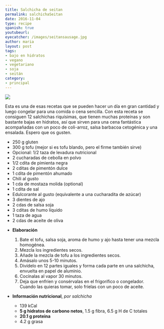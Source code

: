 ```yaml
---
title: Salchicha de seitan
permalink: salchichaSeitan
date: 2016-11-04
type: recipe
spanish: true
youtubeurl: 
eyecatcher: /images/seitansausage.jpg
author: maria
layout: post
tags:
- bajo en hidratos
- vegano
- vegetariano
- soja
- seitán
category:
- principal
---
```


<img src="https://farm1.staticflickr.com/268/31553354842_96c90f3f12_o_d.jpg" />

Esta es una de esas recetas que se pueden hacer un día en gran cantidad y luego congelar para una comida o cena sencilla. Con esta receta se consiguen 12 salchichas riquísimas, que tienen muchas proteínas y son bastante bajas en hidratos, así que sirven para una cena fantástica acompañadas con un poco de coli-arroz, salsa barbacoa cetogénica y una ensalada. Espero que os gusten.


<ul>
  <li>250 g gluten</li>
  <li>300 g tofu (mejor si es tofu blando, pero el firme también sirve)</li>
  <li>Opcional: 1/2 taza de levadura nutricional</li>
  <li>2 cucharadas de cebolla en polvo</li>
  <li>1/2 cdita de pimienta negra</li>
  <li>2 cditas de pimentón dulce</li>
  <li>1 cdita de pimentón ahumado</li>
  <li>Chili al gusto</li>
  <li>1 cda de mostaza molida (optional)</li>
  <li>1 cdita de sal</li>
  <li>Edulcorante al gusto (equivalente a una cucharadita de azúcar)</li>
  <li>3 dientes de ajo</li>
  <li>2 cdas de salsa soja</li>
  <li>3 cditas de humo líquido</li>
  <li>1 taza de agua</li>
  <li>2 cdas de aceite de oliva</li>
</ul>

* **Elaboración**
  1. Bate el tofu, salsa soja, aroma de humo y ajo hasta tener una mezcla homogénea.
  2. Mezcla los ingredientes secos.
  3. Añade la mezcla de tofu a los ingredientes secos. 
  4. Amásalo unos 5-10 minutos. 
  5. Divídelo en 12 partes iguales y forma cada parte en una salchicha, envuelta en papel de aluminio.
  6. Cocínalas al vapor 30 minutos.
  7. Deja que enfríen y consérvalas en el frigorífico o congelador. Cuando las quieras tomar, solo fríelas con un poco de aceite. 


* **Información nutricional**, _por salchicha_
  * 139 kCal
  * **5 g hidratos de carbono netos**, 1.5 g fibra, 6.5 g H de C totales
  * **20.1 g proteina**
  * 4.2 g grasa
